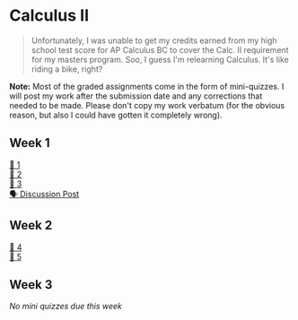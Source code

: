 # Calculus II

> Unfortunately, I was unable to get my credits earned from my high school test score for AP Calculus BC to cover the Calc. II requirement for my masters program. Soo, I guess I'm relearning Calculus. It's like riding a bike, right?

**Note:** Most of the graded assignments come in the form of mini-quizzes. I will post my work after the submission date and any corrections that needed to be made. Please don't copy my work verbatum (for the obvious reason, but also I could have gotten it completely wrong).

## Week 1

[📝 1](1.md) \
[📝 2](2.md) \
[📝 3](3.md) \
[🗣️ Discussion Post](discussion1.md)

## Week 2

[📝 4](4.md) \
[📝 5](5.md)

## Week 3

*No mini quizzes due this week*
